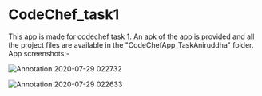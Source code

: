 # CodeChef_task1
This app is made for codechef task 1. 
An apk of the app is provided and all the project files are available in the "CodeChefApp_TaskAniruddha" folder.
App screenshots:-

![Annotation 2020-07-29 022732](https://user-images.githubusercontent.com/60058605/88723212-16e14780-d146-11ea-9c7d-b149e0a8ad39.jpg)

![Annotation 2020-07-29 022633](https://user-images.githubusercontent.com/60058605/88723244-25c7fa00-d146-11ea-8e1b-3d01cf24e7fd.jpg)

